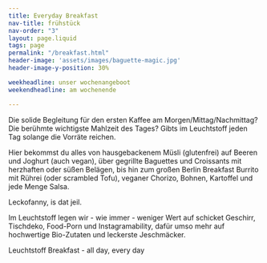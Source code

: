 ```yaml
---
title: Everyday Breakfast
nav-title: frühstück
nav-order: "3"
layout: page.liquid
tags: page
permalink: "/breakfast.html"
header-image: 'assets/images/baguette-magic.jpg'
header-image-y-position: 30%

weekheadline: unser wochenangeboot
weekendheadline: am wochenende

---
```


Die solide Begleitung für den ersten Kaffee am Morgen/Mittag/Nachmittag? Die berühmte wichtigste Mahlzeit des Tages? Gibts im Leuchtstoff jeden Tag solange die Vorräte reichen.

Hier bekommst du alles von hausgebackenem Müsli (glutenfrei) auf Beeren und Joghurt (auch vegan), über gegrillte Baguettes und Croissants mit herzhaften oder süßen Belägen, bis hin zum großen Berlin Breakfast Burrito mit Rührei (oder scrambled Tofu), veganer Chorizo, Bohnen, Kartoffel und jede Menge Salsa.

Leckofanny, is dat jeil.

Im Leuchtstoff legen wir - wie immer - weniger Wert auf schicket Geschirr, Tischdeko, Food-Porn und Instagramability, dafür umso mehr auf hochwertige Bio-Zutaten und leckerste Jeschmäcker.

Leuchtstoff Breakfast - all day, every day
